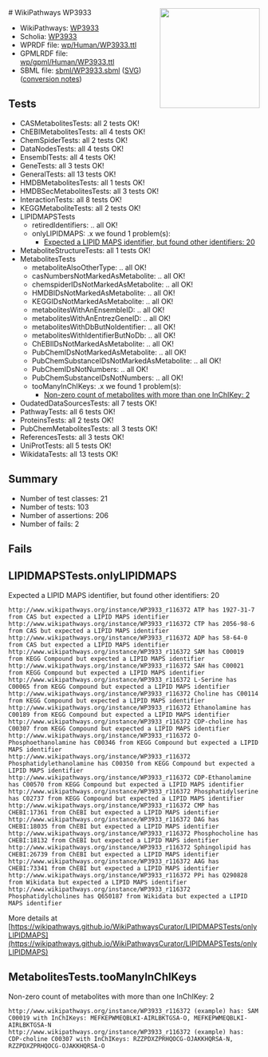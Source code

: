 <img style="float: right; width: 200px" src="../logo.png" />
# WikiPathways WP3933

* WikiPathways: [WP3933](https://identifiers.org/wikipathways:WP3933)
* Scholia: [WP3933](https://scholia.toolforge.org/wikipathways/WP3933)
* WPRDF file: [wp/Human/WP3933.ttl](../wp/Human/WP3933.ttl)
* GPMLRDF file: [wp/gpml/Human/WP3933.ttl](../wp/gpml/Human/WP3933.ttl)
* SBML file: [sbml/WP3933.sbml](../sbml/WP3933.sbml) ([SVG](../sbml/WP3933.svg)) ([conversion notes](../sbml/WP3933.txt))

## Tests
* CASMetabolitesTests: all 2 tests OK!
* ChEBIMetabolitesTests: all 4 tests OK!
* ChemSpiderTests: all 2 tests OK!
* DataNodesTests: all 4 tests OK!
* EnsemblTests: all 4 tests OK!
* GeneTests: all 3 tests OK!
* GeneralTests: all 13 tests OK!
* HMDBMetabolitesTests: all 1 tests OK!
* HMDBSecMetabolitesTests: all 3 tests OK!
* InteractionTests: all 8 tests OK!
* KEGGMetaboliteTests: all 2 tests OK!
* LIPIDMAPSTests
    * retiredIdentifiers: .. all OK!
    * onlyLIPIDMAPS: .x we found 1 problem(s):
        * [Expected a LIPID MAPS identifier, but found other identifiers: 20](#d0bfb697)
* MetaboliteStructureTests: all 1 tests OK!
* MetabolitesTests
    * metaboliteAlsoOtherType: .. all OK!
    * casNumbersNotMarkedAsMetabolite: .. all OK!
    * chemspiderIDsNotMarkedAsMetabolite: .. all OK!
    * HMDBIDsNotMarkedAsMetabolite: .. all OK!
    * KEGGIDsNotMarkedAsMetabolite: .. all OK!
    * metabolitesWithAnEnsembleID: .. all OK!
    * metabolitesWithAnEntrezGeneID: .. all OK!
    * metabolitesWithDbButNoIdentifier: .. all OK!
    * metabolitesWithIdentifierButNoDb: .. all OK!
    * ChEBIIDsNotMarkedAsMetabolite: .. all OK!
    * PubChemIDsNotMarkedAsMetabolite: .. all OK!
    * PubChemSubstanceIDsNotMarkedAsMetabolite: .. all OK!
    * PubChemIDsNotNumbers: .. all OK!
    * PubChemSubstanceIDsNotNumbers: .. all OK!
    * tooManyInChIKeys: .x we found 1 problem(s):
        * [Non-zero count of metabolites with more than one InChIKey: 2](#a4e4037f)
* OudatedDataSourcesTests: all 7 tests OK!
* PathwayTests: all 6 tests OK!
* ProteinsTests: all 2 tests OK!
* PubChemMetabolitesTests: all 3 tests OK!
* ReferencesTests: all 3 tests OK!
* UniProtTests: all 5 tests OK!
* WikidataTests: all 13 tests OK!


## Summary

* Number of test classes: 21
* Number of tests: 103
* Number of assertions: 206
* Number of fails: 2

## Fails

<a name="d0bfb697" />

## LIPIDMAPSTests.onlyLIPIDMAPS

Expected a LIPID MAPS identifier, but found other identifiers: 20
```
http://www.wikipathways.org/instance/WP3933_r116372 ATP has 1927-31-7 from CAS but expected a LIPID MAPS identifier
http://www.wikipathways.org/instance/WP3933_r116372 CTP has 2056-98-6 from CAS but expected a LIPID MAPS identifier
http://www.wikipathways.org/instance/WP3933_r116372 ADP has 58-64-0 from CAS but expected a LIPID MAPS identifier
http://www.wikipathways.org/instance/WP3933_r116372 SAM has C00019 from KEGG Compound but expected a LIPID MAPS identifier
http://www.wikipathways.org/instance/WP3933_r116372 SAH has C00021 from KEGG Compound but expected a LIPID MAPS identifier
http://www.wikipathways.org/instance/WP3933_r116372 L-Serine has C00065 from KEGG Compound but expected a LIPID MAPS identifier
http://www.wikipathways.org/instance/WP3933_r116372 Choline has C00114 from KEGG Compound but expected a LIPID MAPS identifier
http://www.wikipathways.org/instance/WP3933_r116372 Ethanolamine has C00189 from KEGG Compound but expected a LIPID MAPS identifier
http://www.wikipathways.org/instance/WP3933_r116372 CDP-choline has C00307 from KEGG Compound but expected a LIPID MAPS identifier
http://www.wikipathways.org/instance/WP3933_r116372 O-Phosphoethanolamine has C00346 from KEGG Compound but expected a LIPID MAPS identifier
http://www.wikipathways.org/instance/WP3933_r116372 Phosphatidylethanolamine has C00350 from KEGG Compound but expected a LIPID MAPS identifier
http://www.wikipathways.org/instance/WP3933_r116372 CDP-Ethanolamine has C00570 from KEGG Compound but expected a LIPID MAPS identifier
http://www.wikipathways.org/instance/WP3933_r116372 Phosphatidylserine has C02737 from KEGG Compound but expected a LIPID MAPS identifier
http://www.wikipathways.org/instance/WP3933_r116372 CMP has CHEBI:17361 from ChEBI but expected a LIPID MAPS identifier
http://www.wikipathways.org/instance/WP3933_r116372 DAG has CHEBI:18035 from ChEBI but expected a LIPID MAPS identifier
http://www.wikipathways.org/instance/WP3933_r116372 Phosphocholine has CHEBI:18132 from ChEBI but expected a LIPID MAPS identifier
http://www.wikipathways.org/instance/WP3933_r116372 Sphingolipid has CHEBI:26739 from ChEBI but expected a LIPID MAPS identifier
http://www.wikipathways.org/instance/WP3933_r116372 AAG has CHEBI:73341 from ChEBI but expected a LIPID MAPS identifier
http://www.wikipathways.org/instance/WP3933_r116372 PPi has Q290828 from Wikidata but expected a LIPID MAPS identifier
http://www.wikipathways.org/instance/WP3933_r116372 Phosphatidylcholines has Q650187 from Wikidata but expected a LIPID MAPS identifier
```

More details at [https://wikipathways.github.io/WikiPathwaysCurator/LIPIDMAPSTests/onlyLIPIDMAPS](https://wikipathways.github.io/WikiPathwaysCurator/LIPIDMAPSTests/onlyLIPIDMAPS)

<a name="a4e4037f" />

## MetabolitesTests.tooManyInChIKeys

Non-zero count of metabolites with more than one InChIKey: 2
```
http://www.wikipathways.org/instance/WP3933_r116372 (example) has: SAM C00019 with InChIKeys: MEFKEPWMEQBLKI-AIRLBKTGSA-O, MEFKEPWMEQBLKI-AIRLBKTGSA-N
http://www.wikipathways.org/instance/WP3933_r116372 (example) has: CDP-choline C00307 with InChIKeys: RZZPDXZPRHQOCG-OJAKKHQRSA-N, RZZPDXZPRHQOCG-OJAKKHQRSA-O
```

